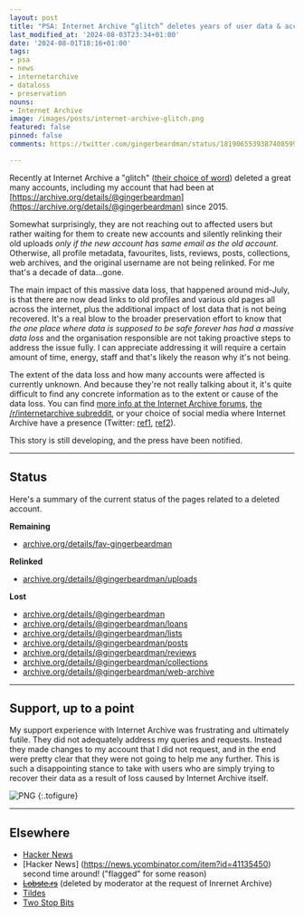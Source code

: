 ```yaml
---
layout: post
title: "PSA: Internet Archive “glitch” deletes years of user data & accounts"
last_modified_at: '2024-08-03T23:34+01:00'
date: '2024-08-01T18:16+01:00'
tags:
- psa
- news
- internetarchive
- dataloss
- preservation
nouns:
- Internet Archive
image: /images/posts/internet-archive-glitch.png
featured: false
pinned: false
comments: https://twitter.com/gingerbeardman/status/1819065539387408599

---
```


Recently at Internet Archive a "glitch" ([their choice of word](https://archive.org/post/2435138/archives-removed-my-account-and-deleted-all-my-uploaded-files)) deleted a great many accounts, including my account that had been at [https://archive.org/details/@gingerbeardman](https://archive.org/details/@gingerbeardman) since 2015.

Somewhat surprisingly, they are not reaching out to affected users but rather waiting for them to create new accounts and silently relinking their old uploads *only if the new account has same email as the old account*. Otherwise, all profile metadata, favourites, lists, reviews, posts, collections, web archives, and the original username are not being relinked. For me that's a decade of data...gone.

The main impact of this massive data loss, that happened around mid-July, is that there are now dead links to old profiles and various old pages all across the internet, plus the additional impact of lost data that is not being recovered. It's a real blow to the broader preservation effort to know that *the one place where data is supposed to be safe forever has had a massive data loss* and the organisation responsible are not taking proactive steps to address the issue fully. I can appreciate addressing it will require a certain amount of time, energy, staff and that's likely the reason why it's not being.

The extent of the data loss and how many accounts were affected is currently unknown. And because they're not really talking about it, it's quite difficult to find any concrete information as to the extent or cause of the data loss. You can find [more info at the Internet Archive forums](https://archive.org/iathreads/forum-display.php?forum=general), [the /r/internetarchive subreddit](https://www.reddit.com/r/internetarchive/s/YFihAFXzE8), or your choice of social media where Internet Archive have a presence (Twitter: [ref1](https://twitter.com/search?q=login%20to%3Ainternetarchive&src=typed_query&f=live), [ref2](https://twitter.com/search?q=account%20to%3Ainternetarchive&src=typed_query&f=live)).

This story is still developing, and the press have been notified.

----

## Status

Here's a summary of the current status of the pages related to a deleted account.

**Remaining**
- [archive.org/details/fav-gingerbeardman](https://archive.org/details/fav-gingerbeardman)

**Relinked**
- [archive.org/details/@gingerbeardman/uploads](https://archive.org/details/@flicky1984/uploads)

**Lost**
- [archive.org/details/@gingerbeardman](https://archive.org/details/@gingerbeardman)
- [archive.org/details/@gingerbeardman/loans](https://archive.org/details/@gingerbeardman/loans)
- [archive.org/details/@gingerbeardman/lists](https://archive.org/details/@gingerbeardman/lists)
- [archive.org/details/@gingerbeardman/posts](https://archive.org/details/@gingerbeardman/posts)
- [archive.org/details/@gingerbeardman/reviews](https://archive.org/details/@gingerbeardman/reviews)
- [archive.org/details/@gingerbeardman/collections](https://archive.org/details/@gingerbeardman/collections)
- [archive.org/details/@gingerbeardman/web-archive](https://archive.org/details/@gingerbeardman/web-archive)

----

## Support, up to a point

My support experience with Internet Archive was frustrating and ultimately futile. They did not adequately address my queries and requests. Instead they made changes to my account that I did not request, and in the end were pretty clear that they were not going to help me any further. This is such a disappointing stance to take with users who are simply trying to recover their data as a result of loss caused by Internet Archive itself.

![PNG](https://cdn.gingerbeardman.com/images/posts/internet-archive-glitch.png "“(your data) cannot be restored and, for the last time, the old user name is no longer available.”")
{:.tofigure}


----

## Elsewhere

- [Hacker News](https://news.ycombinator.com/item?id=41131388)
- [Hacker News] (https://news.ycombinator.com/item?id=41135450) second time around! ("flagged" for some reason)
- ~~[Lobste.rs](https://lobste.rs/s/82zpde/psa_internet_archive_glitch_deletes)~~ (deleted by moderator at the request of Inrernet Archive)
- [Tildes](https://tildes.net/~tech/1hy4/psa_internet_archive_glitch_deletes_years_of_user_data_accounts#comment-dbpw)
- [Two Stop Bits](http://twostopbits.com/item?id=3935)
